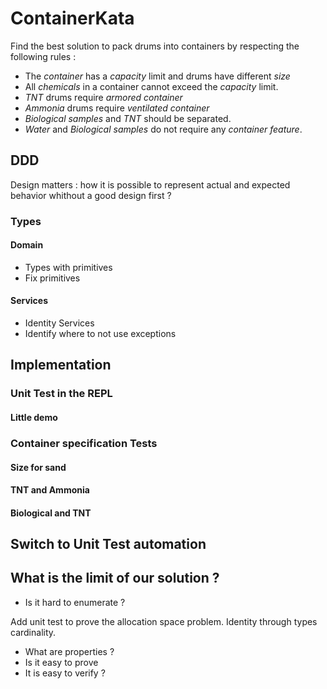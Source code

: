 # ContainerKata

Find the best solution to pack drums into containers by respecting the following rules : 

- The *container* has a *capacity* limit and drums have different *size*
- All *chemicals* in a container cannot exceed the *capacity* limit.
- *TNT* drums require *armored* *container*
- *Ammonia* drums require *ventilated* *container*
- *Biological samples* and *TNT* should be separated.
- *Water* and *Biological samples* do not require any *container feature*.

## DDD

Design matters : how it is possible to represent actual and expected behavior whithout a good design first ?

### Types

#### Domain
- Types with primitives
- Fix primitives

#### Services
- Identity Services
- Identify where to not use exceptions

## Implementation

### Unit Test in the REPL

#### Little demo

### Container specification Tests

#### Size for sand
#### TNT and Ammonia
#### Biological and TNT

## Switch to Unit Test automation

## What is the limit of our solution ?
- Is it hard to enumerate ?

Add unit test to prove the allocation space problem.
Identity through types cardinality.

- What are properties ?
- Is it easy to prove
- It is easy to verify ?